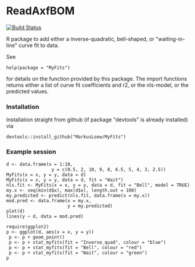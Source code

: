 # ReadAxfBOM

[![Build Status](https://travis-ci.org/MarkusLoew/MyFits.svg?branch=master)](https://travis-ci.org/MarkusLoew/MyFits)

R package to add either a inverse-quadratic, bell-shaped, or "waiting-in-line" curve fit to data.

See 

	help(package = "MyFits") 

for details on the function provided by this package.
The import functions returns either a list of curve fit coefficients and r2, or the nls-model, or the predicted values.


### Installation

Installation straight from github (if package "devtools" is already installed) via

```{r}
devtools::install_github("MarkusLoew/MyFits")
```

### Example session
```{r}
d <- data.frame(x = 1:10,
                 y = c(0.5, 2, 10, 9, 8, 6.5, 5, 4, 3, 2.5))
MyFits(x = x, y = y, data = d)
MyFits(x = x, y = y, data = d, fit = "Wait")
nls.fit <- MyFits(x = x, y = y, data = d, fit = "Bell", model = TRUE)
my.x <- seq(min(d$x), max(d$x), length.out = 100)
my.predicted <- predict(nls.fit, data.frame(x = my.x))
mod.pred <- data.frame(x = my.x,
                       y = my.predicted)
plot(d)
lines(y ~ d, data = mod.pred)

require(ggplot2)
p <- ggplot(d, aes(x = x, y = y))
 p <- p + geom_point()
 p <- p + stat_myfits(fit = "Inverse_quad", colour = "blue")
 p <- p + stat_myfits(fit = "Bell", colour = "red")
 p <- p + stat_myfits(fit = "Wait", colour = "green")
p 
```
